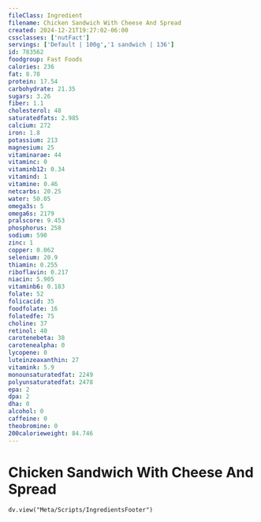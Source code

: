 ```yaml
---
fileClass: Ingredient
filename: Chicken Sandwich With Cheese And Spread
created: 2024-12-21T19:27:02-06:00
cssclasses: ['nutFact']
servings: ['Default | 100g','1 sandwich | 136']
id: 783562
foodgroup: Fast Foods
calories: 236
fat: 8.78
protein: 17.54
carbohydrate: 21.35
sugars: 3.26
fiber: 1.1
cholesterol: 48
saturatedfats: 2.985
calcium: 272
iron: 1.8
potassium: 213
magnesium: 25
vitaminarae: 44
vitaminc: 0
vitaminb12: 0.34
vitamind: 1
vitamine: 0.46
netcarbs: 20.25
water: 50.05
omega3s: 5
omega6s: 2179
pralscore: 9.453
phosphorus: 258
sodium: 590
zinc: 1
copper: 0.062
selenium: 20.9
thiamin: 0.255
riboflavin: 0.217
niacin: 5.905
vitaminb6: 0.183
folate: 52
folicacid: 35
foodfolate: 16
folatedfe: 75
choline: 37
retinol: 40
carotenebeta: 38
carotenealpha: 0
lycopene: 0
luteinzeaxanthin: 27
vitamink: 5.9
monounsaturatedfat: 2249
polyunsaturatedfat: 2478
epa: 2
dpa: 2
dha: 0
alcohol: 0
caffeine: 0
theobromine: 0
200calorieweight: 84.746
---
```


# Chicken Sandwich With Cheese And Spread

```dataviewjs
dv.view("Meta/Scripts/IngredientsFooter")
```